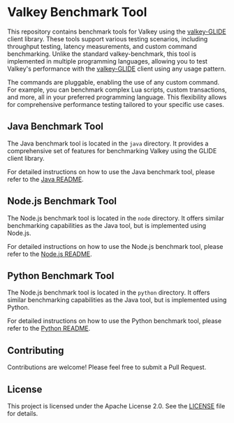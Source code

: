 # Valkey Benchmark Tool

This repository contains benchmark tools for Valkey using the [valkey-GLIDE](https://github.com/valkey-io/valkey-glide) client library. These tools support various testing scenarios, including throughput testing, latency measurements, and custom command benchmarking. Unlike the standard valkey-benchmark, this tool is implemented in multiple programming languages, allowing you to test Valkey's performance with the [valkey-GLIDE](https://github.com/valkey-io/valkey-glide) client using any usage pattern.

The commands are pluggable, enabling the use of any custom command. For example, you can benchmark complex Lua scripts, custom transactions, and more, all in your preferred programming language. This flexibility allows for comprehensive performance testing tailored to your specific use cases.

## Java Benchmark Tool

The Java benchmark tool is located in the `java` directory. It provides a comprehensive set of features for benchmarking Valkey using the GLIDE client library.

For detailed instructions on how to use the Java benchmark tool, please refer to the [Java README](java/README.md).

## Node.js Benchmark Tool

The Node.js benchmark tool is located in the `node` directory. It offers similar benchmarking capabilities as the Java tool, but is implemented using Node.js.

For detailed instructions on how to use the Node.js benchmark tool, please refer to the [Node.js README](node/README.md).

## Python Benchmark Tool

The Node.js benchmark tool is located in the `python` directory. It offers similar benchmarking capabilities as the Java tool, but is implemented using Python.

For detailed instructions on how to use the Python benchmark tool, please refer to the [Python README](python/README.md).

## Contributing

Contributions are welcome! Please feel free to submit a Pull Request.

## License

This project is licensed under the Apache License 2.0. See the [LICENSE](LICENSE) file for details.
